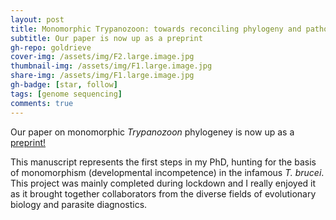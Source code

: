 ```yaml
---
layout: post
title: Monomorphic Trypanozoon: towards reconciling phylogeny and pathologies
subtitle: Our paper is now up as a preprint
gh-repo: goldrieve
cover-img: /assets/img/F2.large.image.jpg
thumbnail-img: /assets/img/F1.large.image.jpg
share-img: /assets/img/F1.large.image.jpg
gh-badge: [star, follow]
tags: [genome sequencing]
comments: true
---
```


Our paper on monomorphic _Trypanozoon_ phylogeney is now up as a [preprint!](https://www.biorxiv.org/content/10.1101/2021.04.14.439642v1.full)

This manuscript represents the first steps in my PhD, hunting for the basis of monomorphism (developmental incompetence) in the infamous _T. brucei_. This project was mainly completed during lockdown and I really enjoyed it as it brought together collaborators from the diverse fields of evolutionary biology and parasite diagnostics.
